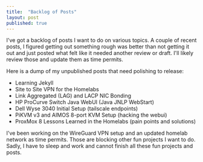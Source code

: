 ```yaml
---
title:  "Backlog of Posts"
layout: post
published: true
---
```


I've got a backlog of posts I want to do on various topics. A couple of recent posts, I figured getting out something rough was better than not getting it out and just posted what felt like it needed another review or draft. I'll likely review those and update them as time permits.

Here is a dump of my unpublished posts that need polishing to release:

* Learning Jekyll
* Site to Site VPN for the Homelabs
* Link Aggregated (LAG) and LACP NIC Bonding
* HP ProCurve Switch Java WebUI (Java JNLP WebStart)
* Dell Wyse 3040 Initial Setup (tailscale endpoints)
* PiKVM v3 and AIMOS 8-port KVM Setup (hacking the webui)
* ProxMox 8 Lessons Learned in the Homelabs (pain points and solutions)

I've been working on the WireGuard VPN setup and an updated homelab network as time permits. Those are blocking other fun projects I want to do. Sadly, I have to sleep and work and cannot finish all these fun projects and posts.